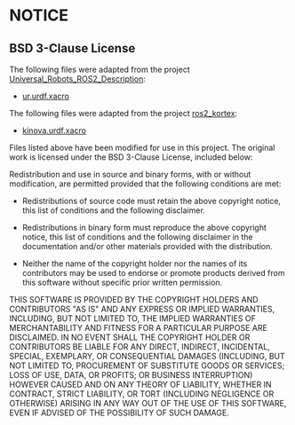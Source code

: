 # NOTICE

## BSD 3-Clause License

The following files were adapted from the project [Universal_Robots_ROS2_Description](https://github.com/UniversalRobots/Universal_Robots_ROS2_Description):

- [ur.urdf.xacro](./urdf/ur.urdf.xacro)

The following files were adapted from the project [ros2_kortex](https://github.com/Kinovarobotics/ros2_kortex):

- [kinova.urdf.xacro](./urdf/kinova.urdf.xacro)

Files listed above have been modified for use in this project. The original work is licensed under the BSD 3-Clause License, included below:

Redistribution and use in source and binary forms, with or without
modification, are permitted provided that the following conditions are met:

   * Redistributions of source code must retain the above copyright
     notice, this list of conditions and the following disclaimer.

   * Redistributions in binary form must reproduce the above copyright
     notice, this list of conditions and the following disclaimer in the
     documentation and/or other materials provided with the distribution.

   * Neither the name of the copyright holder nor the names of its
     contributors may be used to endorse or promote products derived from
     this software without specific prior written permission.

THIS SOFTWARE IS PROVIDED BY THE COPYRIGHT HOLDERS AND CONTRIBUTORS "AS IS"
AND ANY EXPRESS OR IMPLIED WARRANTIES, INCLUDING, BUT NOT LIMITED TO, THE
IMPLIED WARRANTIES OF MERCHANTABILITY AND FITNESS FOR A PARTICULAR PURPOSE
ARE DISCLAIMED. IN NO EVENT SHALL THE COPYRIGHT HOLDER OR CONTRIBUTORS BE
LIABLE FOR ANY DIRECT, INDIRECT, INCIDENTAL, SPECIAL, EXEMPLARY, OR
CONSEQUENTIAL DAMAGES (INCLUDING, BUT NOT LIMITED TO, PROCUREMENT OF
SUBSTITUTE GOODS OR SERVICES; LOSS OF USE, DATA, OR PROFITS; OR BUSINESS
INTERRUPTION) HOWEVER CAUSED AND ON ANY THEORY OF LIABILITY, WHETHER IN
CONTRACT, STRICT LIABILITY, OR TORT (INCLUDING NEGLIGENCE OR OTHERWISE)
ARISING IN ANY WAY OUT OF THE USE OF THIS SOFTWARE, EVEN IF ADVISED OF THE
POSSIBILITY OF SUCH DAMAGE.
